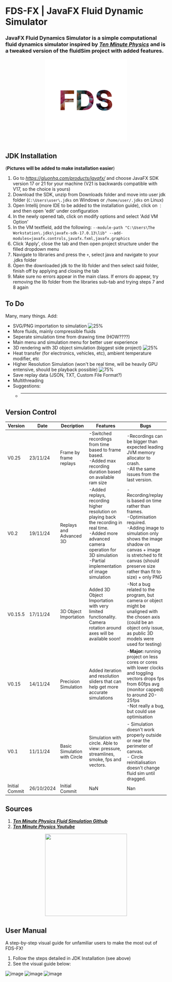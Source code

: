 # FDS-FX | JavaFX Fluid Dynamic Simulator
### JavaFX Fluid Dynamics Simulator is a simple computational fluid dynamics simulator inspired by [***Ten Minute Physics***](https://github.com/matthias-research/pages/blob/master/tenMinutePhysics/17-fluidSim.html) and is a tweaked version of the fluidSim project with added features.
<p align="center">
 <img width="256" height="256" src="https://github.com/AryA-65/FDS-FX/blob/master/resources/FDSLG.png">
</p> 

## JDK Installation
(**Pictures will be added to make installation easier**)
1. Go to *https://gluonhq.com/products/javafx/* and choose JavaFX SDK version 17 or 21 for your machine (V21 is backwards compatible with V17, so the choice is yours)
2. Download the SDK, unzip from Downloads folder and move into user jdk folder (`C:\Users\user\.jdks` on Windows or `/home/user/.jdks` on Linux)
3. Open Intellij (more IDE to be added to the installation guide), click on `⋮` and then open 'edit' under configuration
4. In the newly opened tab, click on modify options and select 'Add VM Option'
5. In the VM textfield, add the following: `--module-path "C:\Users\The Workstation\.jdks\javafx-sdk-17.0.13\lib" --add-modules=javafx.controls,javafx.fxml,javafx.graphics`
6. Click 'Apply', close the tab and then open project structure under the filled dropdown menu
7. Navigate to libraries and press the `+`, select java and navigate to your .jdks folder
8. Open the downloaded jdk to the lib folder and then select said folder, finish off by applying and closing the tab
9. Make sure no errors appear in the main class. If errors do appear, try removing the lib folder from the libraries sub-tab and trying steps 7 and 8 again

## To Do
Many, many things. Add:
* SVG/PNG importation to simulation ![25%](https://progress-bar.xyz/25)
* More fluids, mainly compressible fluids
* Seperate simulation time from drawing time (HOW????)
* Main menu and simulation menu for better user experience
* 3D rendering with 3D object simulation (biggest side project) ![25%](https://progress-bar.xyz/25)
* Heat transfer (for electronics, vehicles, etc), ambient temperature modifier, etc
* Higher Resolution Simulation (won't be real time, will be heavily GPU entensive, should be playback possible) ![75%](https://progress-bar.xyz/75)
* Save replay data (JSON, TXT, Custom File Format?)
* Multithreading 
* Suggestions:
  * ------

## Version Control
|Version|Date|Decription|Features|Bugs|
|-------|----|----------|--------|----|
|V0.25|23/11/24|Frame by frame replays|-Switched recordings from time based to frame based.<br>-Added max recording duration based on available ram size|-Recordings can be bigger than expected leading JVM memory allocator to crash.<br>-All the same issues from the last version.|
|V0.2|19/11/24|Replays and Advanced 3D|-Added replays, recording higher resolution on playing back the recording in real time.<br>-Added more advanced camera operation for 3D simulation<br>-Partial implementation of image simulation|-Recording/replay is based on time rather than frames.<br>-Optimisation required.<br>-Adding image to simulation only shows the image shadow on canvas + image is stretched to fit canvas (should preserve size rather than fit to size) + only PNG|
|V0.15.5|17/11/24|3D Object Importation|Added 3D Object Importation with very limited functionality. Camera rotation around axes will be available soon!|-Not a bug related to the program, but camera or object might be unaligned with the chosen axis (could be an object only issue, as public 3D models were used for testing)|
|V0.15|14/11/24|Precision Simulation|Added iteration and resolution sliders that can help get more accurate simulations|-**Major:** running project on less cores or cores with lower clocks and toggling vectors drops fps from 60fps avg (monitor capped) to around 20-25fps<br> -Not really a bug, but could use optimisation|
|V0.1|11/11/24|Basic Simulation with Circle|Simulation with circle. Able to view: pressure, streamlines, smoke, fps and vectors.|- Simulation doesn't work properly outside or near the perimeter of canvas.<br>- Circle reinitialisation doesn't change fluid sim until dragged.|
|Initial Commit|26/10/2024|Initial Commit|NaN|Nan|

## Sources
1. [***Ten Minute Physics Fluid Simulation Github***](https://github.com/matthias-research/pages/blob/master/tenMinutePhysics/17-fluidSim.html)
2. [***Ten Minute Physics Youtube***](https://www.youtube.com/c/TenMinutePhysics)

<p align="center">
 <img height="256" width="256" src="https://github.com/AryA-65/FDS-FX/blob/master/resources/fluid.gif">
</p>

## User Manual
A step-by-step visual guide for unfamiliar users to make the most out of FDS-FX!
1. Follow the steps detailed in JDK Installation (see above)
2. See the visual guide below:

![image](https://github.com/user-attachments/assets/601d6acd-9f19-4bde-950d-5f55c15c1474)
![image](https://github.com/user-attachments/assets/e49bac6e-e02a-43a6-a1c5-4a0781d80b9b)
![image](https://github.com/user-attachments/assets/829f61a1-a5d2-448a-be0c-8e671776a3f6)
